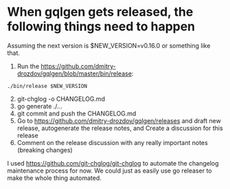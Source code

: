 # When gqlgen gets released, the following things need to happen
Assuming the next version is $NEW_VERSION=v0.16.0 or something like that.

1. Run the https://github.com/dmitry-drozdov/gqlgen/blob/master/bin/release:
```
./bin/release $NEW_VERSION
```
2. git-chglog -o CHANGELOG.md
3. go generate ./...
4. git commit and push the CHANGELOG.md
5. Go to https://github.com/dmitry-drozdov/gqlgen/releases and draft new release, autogenerate the release notes, and Create a discussion for this release
6. Comment on the release discussion with any really important notes (breaking changes)

I used https://github.com/git-chglog/git-chglog to automate the changelog maintenance process for now. We could just as easily use go releaser to make the whole thing automated.
